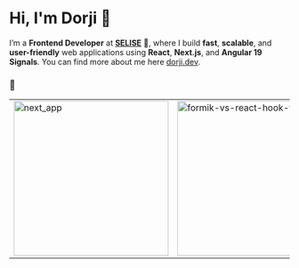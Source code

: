 # Hi, I'm Dorji 👋

  I’m a **Frontend Developer** at **[SELISE](https://www.selise.ch/)** 🚀, where I build **fast**, **scalable**, and **user-friendly** web applications using **React**, **Next.js**, and **Angular 19 Signals**. You can find more about me here [dorji.dev](https://dorji.dev).

  ### 🌟 

<table>
  <tr>
    <td width="50%">
      <a href="https://github.com/dorji-dev/next_app">
        <img width="278" src="https://denvercoder1-github-readme-stats.vercel.app/api/pin/?username=dorji-dev&repo=next_app&theme=default&bg_color=FFFFFF&title_color=24292E&hide_border=true&icon_color=0366D6&show_icons=true" alt="next_app"/>
      </a>
    </td>
    <td width="50%">
      <a href="https://github.com/dorji-dev/formik-vs-react-hook-form">
        <img width="278" src="https://denvercoder1-github-readme-stats.vercel.app/api/pin/?username=dorji-dev&repo=formik-vs-react-hook-form&theme=default&bg_color=FFFFFF&title_color=24292E&hide_border=true&icon_color=0366D6&show_icons=true" alt="formik-vs-react-hook-form"/>
      </a>
    </td>
  </tr>
</table>
